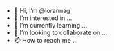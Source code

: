 - 👋 Hi, I’m @lorannag
- 👀 I’m interested in ...
- 🌱 I’m currently learning ...
- 💞️ I’m looking to collaborate on ...
- 📫 How to reach me ...

<!---
lorannag/lorannag is a ✨ special ✨ repository because its `README.md` (this file) appears on your GitHub profile.
You can click the Preview link to take a look at your changes.
--->
